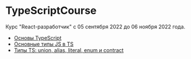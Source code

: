 # TypeScriptCourse

Курс "React-разработчик" с 05 сентября 2022 до 06 ноября 2022 года.

- [Основы TypeScript](https://github.com/Rootdiv/TypeScriptCourse)
- [Основные типы JS в TS](https://github.com/Rootdiv/TypeScriptCourse/tree/lesson1)
- [Типы TS: union, alias, literal, enum и contract](https://github.com/Rootdiv/TypeScriptCourse/tree/lesson2)
